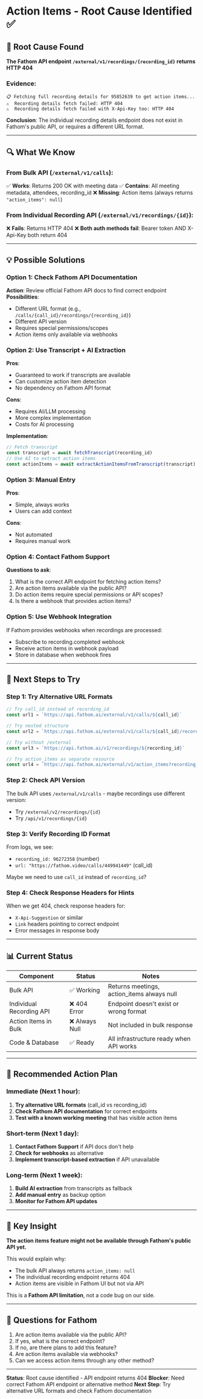 # Action Items - Root Cause Identified ✅

## 🎯 Root Cause Found

**The Fathom API endpoint `/external/v1/recordings/{recording_id}` returns HTTP 404**

### Evidence:
```
📋 Fetching full recording details for 95852639 to get action items...
⚠️  Recording details fetch failed: HTTP 404
⚠️  Recording details fetch failed with X-Api-Key too: HTTP 404
```

**Conclusion**: The individual recording details endpoint does not exist in Fathom's public API, or requires a different URL format.

---

## 🔍 What We Know

### From Bulk API (`/external/v1/calls`):
✅ **Works**: Returns 200 OK with meeting data
✅ **Contains**: All meeting metadata, attendees, recording_id
❌ **Missing**: Action items (always returns `"action_items": null`)

### From Individual Recording API (`/external/v1/recordings/{id}`):
❌ **Fails**: Returns HTTP 404
❌ **Both auth methods fail**: Bearer token AND X-Api-Key both return 404

---

## 💡 Possible Solutions

### Option 1: Check Fathom API Documentation
**Action**: Review official Fathom API docs to find correct endpoint
**Possibilities**:
- Different URL format (e.g., `/calls/{call_id}/recordings/{recording_id}`)
- Different API version
- Requires special permissions/scopes
- Action items only available via webhooks

### Option 2: Use Transcript + AI Extraction
**Pros**:
- Guaranteed to work if transcripts are available
- Can customize action item detection
- No dependency on Fathom API format

**Cons**:
- Requires AI/LLM processing
- More complex implementation
- Costs for AI processing

**Implementation**:
```typescript
// Fetch transcript
const transcript = await fetchTranscript(recording_id)
// Use AI to extract action items
const actionItems = await extractActionItemsFromTranscript(transcript)
```

### Option 3: Manual Entry
**Pros**:
- Simple, always works
- Users can add context

**Cons**:
- Not automated
- Requires manual work

### Option 4: Contact Fathom Support
**Questions to ask**:
1. What is the correct API endpoint for fetching action items?
2. Are action items available via the public API?
3. Do action items require special permissions or API scopes?
4. Is there a webhook that provides action items?

### Option 5: Use Webhook Integration
If Fathom provides webhooks when recordings are processed:
- Subscribe to recording.completed webhook
- Receive action items in webhook payload
- Store in database when webhook fires

---

## 🧪 Next Steps to Try

### Step 1: Try Alternative URL Formats
```typescript
// Try call_id instead of recording_id
const url1 = `https://api.fathom.ai/external/v1/calls/${call_id}`

// Try nested structure
const url2 = `https://api.fathom.ai/external/v1/calls/${call_id}/recordings/${recording_id}`

// Try without /external
const url3 = `https://api.fathom.ai/v1/recordings/${recording_id}`

// Try action_items as separate resource
const url4 = `https://api.fathom.ai/external/v1/action_items?recording_id=${recording_id}`
```

### Step 2: Check API Version
The bulk API uses `/external/v1/calls` - maybe recordings use different version:
- Try `/external/v2/recordings/{id}`
- Try `/api/v1/recordings/{id}`

### Step 3: Verify Recording ID Format
From logs, we see:
- `recording_id: 96272358` (number)
- `url: "https://fathom.video/calls/449941449"` (call_id)

Maybe we need to use `call_id` instead of `recording_id`?

### Step 4: Check Response Headers for Hints
When we get 404, check response headers for:
- `X-Api-Suggestion` or similar
- `Link` headers pointing to correct endpoint
- Error messages in response body

---

## 📊 Current Status

| Component | Status | Notes |
|-----------|--------|-------|
| Bulk API | ✅ Working | Returns meetings, action_items always null |
| Individual Recording API | ❌ 404 Error | Endpoint doesn't exist or wrong format |
| Action Items in Bulk | ❌ Always Null | Not included in bulk response |
| Code & Database | ✅ Ready | All infrastructure ready when API works |

---

## 🎯 Recommended Action Plan

### Immediate (Next 1 hour):
1. **Try alternative URL formats** (call_id vs recording_id)
2. **Check Fathom API documentation** for correct endpoints
3. **Test with a known working meeting** that has visible action items

### Short-term (Next 1 day):
1. **Contact Fathom Support** if API docs don't help
2. **Check for webhooks** as alternative
3. **Implement transcript-based extraction** if API unavailable

### Long-term (Next 1 week):
1. **Build AI extraction** from transcripts as fallback
2. **Add manual entry** as backup option
3. **Monitor for Fathom API updates**

---

## 🔑 Key Insight

**The action items feature might not be available through Fathom's public API yet.**

This would explain why:
- The bulk API always returns `action_items: null`
- The individual recording endpoint returns 404
- Action items are visible in Fathom UI but not via API

This is a **Fathom API limitation**, not a code bug on our side.

---

## 📝 Questions for Fathom

1. Are action items available via the public API?
2. If yes, what is the correct endpoint?
3. If no, are there plans to add this feature?
4. Are action items available via webhooks?
5. Can we access action items through any other method?

---

**Status**: Root cause identified - API endpoint returns 404
**Blocker**: Need correct Fathom API endpoint or alternative method
**Next Step**: Try alternative URL formats and check Fathom documentation
